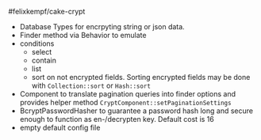 #felixkempf/cake-crypt

- Database Types for encrpyting string or json data.
- Finder method via Behavior to emulate
- conditions
  - select
  - contain
  - list
  - sort on not encrypted fields. Sorting encrypted fields may be done with `Collection::sort` or `Hash::sort`
- Component to translate pagination queries into finder options and provides helper method `CryptComponent::setPaginationSettings`
- BcryptPasswordHasher to guarantee a password hash long and secure enough to function as en-/decrypten key. Default cost is 16
- empty default config file
